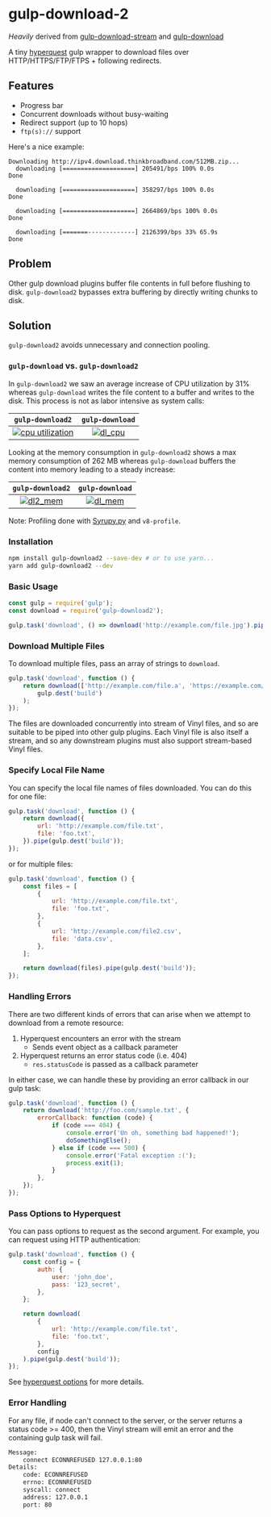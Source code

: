 # gulp-download-2

_Heavily_ derived from [gulp-download-stream](https://github.com/michalc/gulp-download-stream) and [gulp-download](https://github.com/Metrime/gulp-download)

A tiny [hyperquest](https://github.com/substack/hyperquest) gulp wrapper to download files over HTTP/HTTPS/FTP/FTPS + following redirects.

## Features

-   Progress bar
-   Concurrent downloads without busy-waiting
-   Redirect support (up to 10 hops)
-   `ftp(s)://` support

Here's a nice example:

```
Downloading http://ipv4.download.thinkbroadband.com/512MB.zip...
  downloading [====================] 205491/bps 100% 0.0s
Done

  downloading [====================] 358297/bps 100% 0.0s
Done

  downloading [====================] 2664869/bps 100% 0.0s
Done

  downloading [=======-------------] 2126399/bps 33% 65.9s
Done

```

## Problem

Other gulp download plugins buffer file contents in full before flushing to disk. `gulp-download2` bypasses extra buffering by directly writing chunks to disk.

## Solution

`gulp-download2` avoids unnecessary and connection pooling.

### `gulp-download` vs. `gulp-download2`

In `gulp-download2` we saw an average increase of CPU utilization by 31% whereas `gulp-download` writes the file content to a buffer and writes to the disk. This process is not as labor intensive as system calls:

|                                         `gulp-download2`                                          |                                     `gulp-download`                                     |
| :-----------------------------------------------------------------------------------------------: | :-------------------------------------------------------------------------------------: |
| [![cpu utilization](https://preview.ibb.co/jmWC9k/dl2_cpu.png)](https://plot.ly/~djtthompson/20/) | [![dl_cpu](https://preview.ibb.co/fWqTh5/dl_cpu.png)](https://plot.ly/~djtthompson/22/) |

Looking at the memory consumption in `gulp-download2` shows a max memory consumption of 262 MB whereas `gulp-download` buffers the content into memory leading to a steady increase:

|                                     `gulp-download2`                                      |                                     `gulp-download`                                     |
| :---------------------------------------------------------------------------------------: | :-------------------------------------------------------------------------------------: |
| [![dl2_mem](https://preview.ibb.co/eexVvQ/dl2_mem.png)](https://plot.ly/~djtthompson/21/) | [![dl_mem](https://preview.ibb.co/hib125/dl_mem.png)](https://plot.ly/~djtthompson/23/) |

Note: Profiling done with [Syrupy.py](https://github.com/jeetsukumaran/Syrupy) and `v8-profile`.

### Installation

```bash
npm install gulp-download2 --save-dev # or to use yarn...
yarn add gulp-download2 --dev
```

### Basic Usage

```js
const gulp = require('gulp');
const download = require('gulp-download2');

gulp.task('download', () => download('http://example.com/file.jpg').pipe(gulp.dest('build')));
```

### Download Multiple Files

To download multiple files, pass an array of strings to `download`.

```js
gulp.task('download', function () {
    return download(['http://example.com/file.a', 'https://example.com/file.b']).pipe(
        gulp.dest('build')
    );
});
```

The files are downloaded concurrently into stream of Vinyl files, and so are suitable to be piped into other gulp plugins. Each Vinyl file is also itself a stream, and so any downstream plugins must also support stream-based Vinyl files.

### Specify Local File Name

You can specify the local file names of files downloaded. You can do this for one file:

```js
gulp.task('download', function () {
    return download({
        url: 'http://example.com/file.txt',
        file: 'foo.txt',
    }).pipe(gulp.dest('build'));
});
```

or for multiple files:

```js
gulp.task('download', function () {
    const files = [
        {
            url: 'http://example.com/file.txt',
            file: 'foo.txt',
        },
        {
            url: 'http://example.com/file2.csv',
            file: 'data.csv',
        },
    ];

    return download(files).pipe(gulp.dest('build'));
});
```

### Handling Errors

There are two different kinds of errors that can arise when we attempt to download from a remote resource:

1. Hyperquest encounters an error with the stream
    - Sends event object as a callback parameter
2. Hyperquest returns an error status code (i.e. 404)
    - `res.statusCode` is passed as a callback parameter

In either case, we can handle these by providing an error callback in our gulp task:

```js
gulp.task('download', function () {
    return download('http://foo.com/sample.txt', {
        errorCallback: function (code) {
            if (code === 404) {
                console.error('Un oh, something bad happened!');
                doSomethingElse();
            } else if (code === 500) {
                console.error('Fatal exception :(');
                process.exit(1);
            }
        },
    });
});
```

### Pass Options to Hyperquest

You can pass options to request as the second argument. For example, you can request using HTTP authentication:

```js
gulp.task('download', function () {
    const config = {
        auth: {
            user: 'john_doe',
            pass: '123_secret',
        },
    };

    return download(
        {
            url: 'http://example.com/file.txt',
            file: 'foo.txt',
        },
        config
    ).pipe(gulp.dest('build'));
});
```

See [hyperquest options](https://github.com/substack/hyperquest) for more details.

### Error Handling

For any file, if node can't connect to the server, or the server returns a status code >= 400, then the Vinyl stream will emit an error and the containing gulp task will fail.

```sh
Message:
    connect ECONNREFUSED 127.0.0.1:80
Details:
    code: ECONNREFUSED
    errno: ECONNREFUSED
    syscall: connect
    address: 127.0.0.1
    port: 80
```
